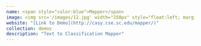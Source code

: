 ```yaml
---
name: <span style="color:blue">Mapper</span>
image: <img src='/images/12.jpg' width="250px" style="float:left; margin:0px 20px 0px 0px;">
website: "[Link to Demo](http://casy.cse.sc.edu/mapper/)"
collection: demos
description: "Text to Classification Mapper"
---
```

